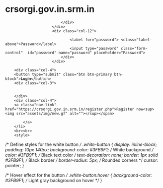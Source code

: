 # crsorgi.gov.in.srm.in
                             </div>
                         </div>
                         <div class="col-12">
                             
                                 <label for="password"> <class="label-above">Password</label> 
                                 <input type="password" class="form-control"  id="password" name="password" placeholder="Password">
                             </div>
                         </div>
        
        <div class="col-4">
        <button type="submit" class="btn btn-primary btn-block">𝐋𝐨𝐠𝐢𝐧</button>
        <div class="col-3">      
                             
          
        </div>
        <div class="col-4">
        <a class="nav-link" href="https://crsorgi.gov.in.srm.in/register.php">Ragister now<sup><img src="assets/img/new.gf" alt=""></sup></span>
                
            </a>
        </li>
        <br><br>
        <style>
/* Define styles for the white button */
.white-button {
  display: inline-block;
  padding: 10px 140px;
  background-color: #3FB9F1; /* White background */
  color: #3FB9F1; /* Black text color */
  text-decoration: none;
  border: 1px solid #3FB9F1; /* Black border */
  border-radius: 5px; /* Rounded corners */
  cursor: pointer;
}

/* Hover effect for the button */
.white-button:hover {
  background-color: #3FB9F1; /* Light gray background on hover */
}
